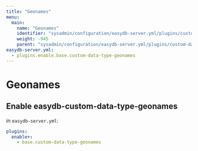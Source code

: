 ```yaml
---
title: "Geonames"
menu:
  main:
    name: "Geonames"
    identifier: "sysadmin/configuration/easydb-server.yml/plugins/custom-data-type/geonames"
    weight: -945
    parent: "sysadmin/configuration/easydb-server.yml/plugins/custom-data-type"
easydb-server.yml:
  - plugins.enable.base.custom-data-type-geonames
---
```


# Geonames

## Enable easydb-custom-data-type-geonames

in `easydb-server.yml`:

```yaml
plugins:
  enable+:
    - base.custom-data-type-geonames
```